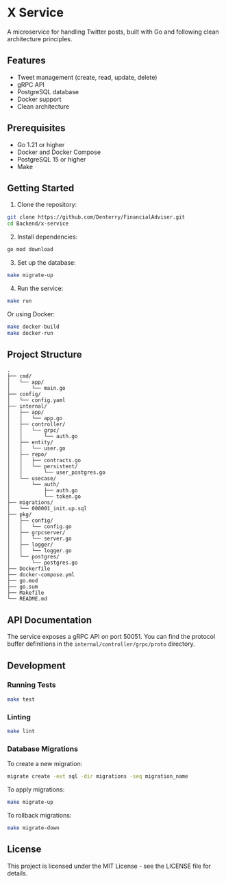 # X Service

A microservice for handling Twitter posts, built with Go and following clean architecture principles.

## Features

- Tweet management (create, read, update, delete)
- gRPC API
- PostgreSQL database
- Docker support
- Clean architecture

## Prerequisites

- Go 1.21 or higher
- Docker and Docker Compose
- PostgreSQL 15 or higher
- Make

## Getting Started

1. Clone the repository:
```bash
git clone https://github.com/Denterry/FinancialAdviser.git
cd Backend/x-service
```

2. Install dependencies:
```bash
go mod download
```

3. Set up the database:
```bash
make migrate-up
```

4. Run the service:
```bash
make run
```

Or using Docker:
```bash
make docker-build
make docker-run
```

## Project Structure

```
.
├── cmd/
│   └── app/
│       └── main.go
├── config/
│   └── config.yaml
├── internal/
│   ├── app/
│   │   └── app.go
│   ├── controller/
│   │   └── grpc/
│   │       └── auth.go
│   ├── entity/
│   │   └── user.go
│   ├── repo/
│   │   ├── contracts.go
│   │   └── persistent/
│   │       └── user_postgres.go
│   └── usecase/
│       └── auth/
│           ├── auth.go
│           └── token.go
├── migrations/
│   └── 000001_init.up.sql
├── pkg/
│   ├── config/
│   │   └── config.go
│   ├── grpcserver/
│   │   └── server.go
│   ├── logger/
│   │   └── logger.go
│   └── postgres/
│       └── postgres.go
├── Dockerfile
├── docker-compose.yml
├── go.mod
├── go.sum
├── Makefile
└── README.md
```

## API Documentation

The service exposes a gRPC API on port 50051. You can find the protocol buffer definitions in the `internal/controller/grpc/proto` directory.

## Development

### Running Tests

```bash
make test
```

### Linting

```bash
make lint
```

### Database Migrations

To create a new migration:
```bash
migrate create -ext sql -dir migrations -seq migration_name
```

To apply migrations:
```bash
make migrate-up
```

To rollback migrations:
```bash
make migrate-down
```

## License

This project is licensed under the MIT License - see the LICENSE file for details.
